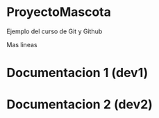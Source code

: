 # ProyectoMascota
Ejemplo del curso de Git y Github

Mas lineas

# Documentacion 1 (dev1)
# Documentacion 2 (dev2)
